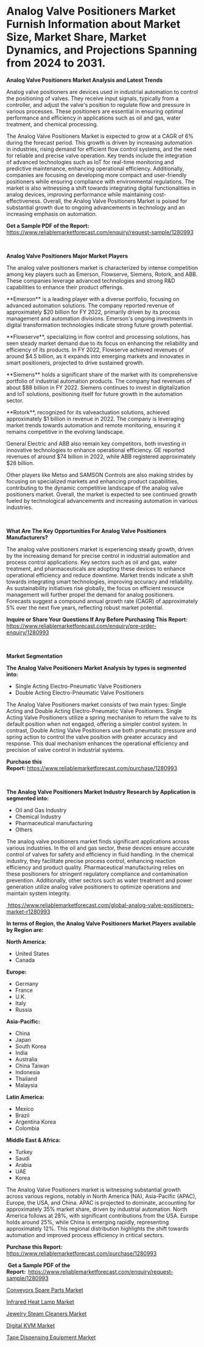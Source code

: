 <p><h1>Analog Valve Positioners Market Furnish Information about Market Size, Market Share, Market Dynamics, and Projections Spanning from 2024 to 2031.</h1></p><p><strong>Analog Valve Positioners Market Analysis and Latest Trends</strong></p>
<p><p>Analog valve positioners are devices used in industrial automation to control the positioning of valves. They receive input signals, typically from a controller, and adjust the valve's position to regulate flow and pressure in various processes. These positioners are essential in ensuring optimal performance and efficiency in applications such as oil and gas, water treatment, and chemical processing.</p><p>The Analog Valve Positioners Market is expected to grow at a CAGR of 6% during the forecast period. This growth is driven by increasing automation in industries, rising demand for efficient flow control systems, and the need for reliable and precise valve operation. Key trends include the integration of advanced technologies such as IoT for real-time monitoring and predictive maintenance, enhancing operational efficiency. Additionally, companies are focusing on developing more compact and user-friendly positioners while ensuring compliance with environmental regulations. The market is also witnessing a shift towards integrating digital functionalities in analog devices, improving performance while maintaining cost-effectiveness. Overall, the Analog Valve Positioners Market is poised for substantial growth due to ongoing advancements in technology and an increasing emphasis on automation.</p></p>
<p><strong>Get a Sample PDF of the Report:&nbsp;</strong> <a href="https://www.reliablemarketforecast.com/enquiry/request-sample/1280993?utm_campaign=1082&utm_medium=2&utm_source=Github&utm_content=ia&utm_term=30092024&utm_id=analog-valve-positioners">https://www.reliablemarketforecast.com/enquiry/request-sample/1280993</a></p>
<p>&nbsp;</p>
<p><strong>Analog Valve Positioners Major Market Players</strong></p>
<p><p>The analog valve positioners market is characterized by intense competition among key players such as Emerson, Flowserve, Siemens, Rotork, and ABB. These companies leverage advanced technologies and strong R&D capabilities to enhance their product offerings.</p><p>**Emerson** is a leading player with a diverse portfolio, focusing on advanced automation solutions. The company reported revenue of approximately $20 billion for FY 2022, primarily driven by its process management and automation divisions. Emerson's ongoing investments in digital transformation technologies indicate strong future growth potential.</p><p>**Flowserve**, specializing in flow control and processing solutions, has seen steady market demand due to its focus on enhancing the reliability and efficiency of its products. In FY 2022, Flowserve achieved revenues of around $4.5 billion, as it expands into emerging markets and innovates in smart positioners, projected to drive sustained growth.</p><p>**Siemens** holds a significant share of the market with its comprehensive portfolio of industrial automation products. The company had revenues of about $88 billion in FY 2022. Siemens continues to invest in digitalization and IoT solutions, positioning itself for future growth in the automation sector.</p><p>**Rotork**, recognized for its valveactuation solutions, achieved approximately $1 billion in revenue in 2022. The company is leveraging market trends towards automation and remote monitoring, ensuring it remains competitive in the evolving landscape.</p><p>General Electric and ABB also remain key competitors, both investing in innovative technologies to enhance operational efficiency. GE reported revenues of around $74 billion in 2022, while ABB registered approximately $28 billion.</p><p>Other players like Metso and SAMSON Controls are also making strides by focusing on specialized markets and enhancing product capabilities, contributing to the dynamic competitive landscape of the analog valve positioners market. Overall, the market is expected to see continued growth fueled by technological advancements and increasing automation in various industries.</p></p>
<p>&nbsp;</p>
<p><strong>What Are The Key Opportunities For Analog Valve Positioners Manufacturers?</strong></p>
<p><p>The analog valve positioners market is experiencing steady growth, driven by the increasing demand for precise control in industrial automation and process control applications. Key sectors such as oil and gas, water treatment, and pharmaceuticals are adopting these devices to enhance operational efficiency and reduce downtime. Market trends indicate a shift towards integrating smart technologies, improving accuracy and reliability. As sustainability initiatives rise globally, the focus on efficient resource management will further propel the demand for analog positioners. Forecasts suggest a compound annual growth rate (CAGR) of approximately 5% over the next five years, reflecting robust market potential.</p></p>
<p><strong>Inquire or Share Your Questions If Any Before Purchasing This Report:</strong> <a href="https://www.reliablemarketforecast.com/enquiry/pre-order-enquiry/1280993?utm_campaign=1082&utm_medium=2&utm_source=Github&utm_content=ia&utm_term=30092024&utm_id=analog-valve-positioners">https://www.reliablemarketforecast.com/enquiry/pre-order-enquiry/1280993</a></p>
<p>&nbsp;</p>
<p><strong>Market Segmentation</strong></p>
<p><strong>The Analog Valve Positioners Market Analysis by types is segmented into:</strong></p>
<p><ul><li>Single Acting Electro-Pneumatic Valve Positioners</li><li>Double Acting Electro-Pneumatic Valve Positioners</li></ul></p>
<p><p>The Analog Valve Positioners market consists of two main types: Single Acting and Double Acting Electro-Pneumatic Valve Positioners. Single Acting Valve Positioners utilize a spring mechanism to return the valve to its default position when not engaged, offering a simpler control system. In contrast, Double Acting Valve Positioners use both pneumatic pressure and spring action to control the valve position with greater accuracy and response. This dual mechanism enhances the operational efficiency and precision of valve control in industrial systems.</p></p>
<p><strong>Purchase this Report:&nbsp;</strong><a href="https://www.reliablemarketforecast.com/purchase/1280993?utm_campaign=1082&utm_medium=2&utm_source=Github&utm_content=ia&utm_term=30092024&utm_id=analog-valve-positioners">https://www.reliablemarketforecast.com/purchase/1280993</a></p>
<p>&nbsp;</p>
<p><strong>The Analog Valve Positioners Market Industry Research by Application is segmented into:</strong></p>
<p><ul><li>Oil and Gas Industry</li><li>Chemical Industry</li><li>Pharmaceutical manufacturing</li><li>Others</li></ul></p>
<p><p>The analog valve positioners market finds significant applications across various industries. In the oil and gas sector, these devices ensure accurate control of valves for safety and efficiency in fluid handling. In the chemical industry, they facilitate precise process control, enhancing reaction efficiency and product quality. Pharmaceutical manufacturing relies on these positioners for stringent regulatory compliance and contamination prevention. Additionally, other sectors such as water treatment and power generation utilize analog valve positioners to optimize operations and maintain system integrity.</p></p>
<p><a href="https://www.reliablemarketforecast.com/global-analog-valve-positioners-market-r1280993?utm_campaign=1082&utm_medium=2&utm_source=Github&utm_content=ia&utm_term=30092024&utm_id=analog-valve-positioners">&nbsp;https://www.reliablemarketforecast.com/global-analog-valve-positioners-market-r1280993</a></p>
<p><strong>In terms of Region, the Analog Valve Positioners Market Players available by Region are:</strong></p>
<p>
    <p> <strong> North America: </strong>
        <ul>
            <li>United States</li>
            <li>Canada</li>
        </ul>
        </p> 
    <p> <strong> Europe: </strong>
        <ul>
            <li>Germany</li>
            <li>France</li>
            <li>U.K.</li>
            <li>Italy</li>
            <li>Russia</li>
        </ul>
        </p> 
    <p> <strong> Asia-Pacific: </strong>
        <ul>
            <li>China</li>
            <li>Japan</li>
            <li>South Korea</li>
            <li>India</li>
            <li>Australia</li>
            <li>China Taiwan</li>
            <li>Indonesia</li>
            <li>Thailand</li>
            <li>Malaysia</li>
        </ul>
        </p> 
    <p> <strong> Latin America: </strong>
        <ul>
            <li>Mexico</li>
            <li>Brazil</li>
            <li>Argentina Korea</li>
            <li>Colombia</li>
        </ul>
        </p> 
    <p> <strong> Middle East & Africa: </strong>
        <ul>
            <li>Turkey</li>
            <li>Saudi</li>
            <li>Arabia</li>
            <li>UAE</li>
            <li>Korea</li>
        </ul>
    </p>
    </p>
<p><p>The Analog Valve Positioners market is witnessing substantial growth across various regions, notably in North America (NA), Asia-Pacific (APAC), Europe, the USA, and China. APAC is projected to dominate, accounting for approximately 35% market share, driven by industrial automation. North America follows at 28%, with significant contributions from the USA. Europe holds around 25%, while China is emerging rapidly, representing approximately 12%. This regional distribution highlights the shift towards automation and improved process efficiency in critical sectors.</p></p>
<p><strong>Purchase this Report: </strong><a href="https://www.reliablemarketforecast.com/purchase/1280993?utm_campaign=1082&utm_medium=2&utm_source=Github&utm_content=ia&utm_term=30092024&utm_id=analog-valve-positioners">https://www.reliablemarketforecast.com/purchase/1280993</a></p>
<p>&nbsp;<strong>Get a Sample PDF of the Report:&nbsp;&nbsp;</strong><a href="https://www.reliablemarketforecast.com/enquiry/request-sample/1280993?utm_campaign=1082&utm_medium=2&utm_source=Github&utm_content=ia&utm_term=30092024&utm_id=analog-valve-positioners">https://www.reliablemarketforecast.com/enquiry/request-sample/1280993</a></p>
<p><strong></strong></p>
<p><p><a href="https://github.com/DorinaOsmani364/Market-Research-Report-List-1/blob/main/conveyors-spare-parts-market.md?utm_campaign=1082&utm_medium=2&utm_source=Github&utm_content=ia&utm_term=30092024&utm_id=analog-valve-positioners">Conveyors Spare Parts Market</a></p><p><a href="https://issuu.com/reportprime-2/docs/infrared-heat-lamp-market-size-2030_4ad76761850cd4?utm_campaign=1082&utm_medium=2&utm_source=Github&utm_content=ia&utm_term=30092024&utm_id=analog-valve-positioners">Infrared Heat Lamp Market</a></p><p><a href="https://www.linkedin.com/pulse/jewelry-steam-cleaners-market-trends-analysis-opportunities-ukgve?utm_campaign=1082&utm_medium=2&utm_source=Github&utm_content=ia&utm_term=30092024&utm_id=analog-valve-positioners">Jewelry Steam Cleaners Market</a></p><p><a href="https://issuu.com/reportprime-2/docs/digital-kvm-market-size-2030.pptx_bd6691f3730e7a?utm_campaign=1082&utm_medium=2&utm_source=Github&utm_content=ia&utm_term=30092024&utm_id=analog-valve-positioners">Digital KVM Market</a></p><p><a href="https://www.linkedin.com/pulse/market-dynamics-future-trends-global-tape-dispensing-equipment-cki5e?utm_campaign=1082&utm_medium=2&utm_source=Github&utm_content=ia&utm_term=30092024&utm_id=analog-valve-positioners">Tape Dispensing Equipment Market</a></p></p>